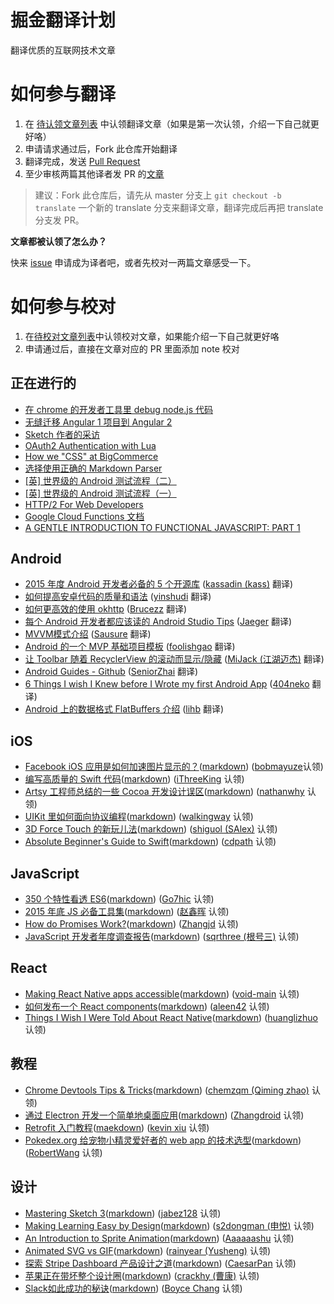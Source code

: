 # 掘金翻译计划

翻译优质的互联网技术文章

# 如何参与翻译

1. 在 [待认领文章列表](https://github.com/xitu/gold-miner/issues?q=is%3Aissue+is%3Aopen+label%3A%E6%96%87%E7%AB%A0%E8%AE%A4%E9%A2%86) 中认领翻译文章（如果是第一次认领，介绍一下自己就更好咯）
2. 申请请求通过后，Fork 此仓库开始翻译
3. 翻译完成，发送 [Pull Request](https://github.com/xitu/gold-miner/pull/new/master)
4. 至少审核两篇其他译者发 PR 的[文章](https://github.com/xitu/gold-miner/pulls?q=is%3Apr+is%3Aopen+label%3A%E6%A0%A1%E5%AF%B9%E8%AE%A4%E9%A2%86)

> 建议：Fork 此仓库后，请先从 master 分支上 `git checkout -b translate` 一个新的 translate 分支来翻译文章，翻译完成后再把 translate 分支发 PR。

**文章都被认领了怎么办？**

快来 [issue](https://github.com/xitu/gold-miner/issues/new) 申请成为译者吧，或者先校对一两篇文章感受一下。

# 如何参与校对

1. 在[待校对文章列表](https://github.com/xitu/gold-miner/issues?q=is%3Aissue+is%3Aopen+label%3A%E6%A0%A1%E5%AF%B9%E8%AE%A4%E9%A2%86)中认领校对文章，如果能介绍一下自己就更好咯
2. 申请通过后，直接在文章对应的 PR 里面添加 note 校对

## 正在进行的

*  [在 chrome 的开发者工具里 debug node.js 代码](https://github.com/xitu/gold-miner/issues/128)
*  [无缝迁移 Angular 1 项目到 Angular 2](https://github.com/xitu/gold-miner/issues/127)
*  [Sketch 作者的采访](https://github.com/xitu/gold-miner/issues/118)
*  [OAuth2 Authentication with Lua](https://github.com/xitu/gold-miner/issues/117)
*  [How we "CSS" at BigCommerce](https://github.com/xitu/gold-miner/issues/114)
*  [选择使用正确的 Markdown Parser](https://github.com/xitu/gold-miner/issues/113)
*  [[英] 世界级的 Android 测试流程（二）](https://github.com/xitu/gold-miner/issues/112)
*  [[英] 世界级的 Android 测试流程（一）](https://github.com/xitu/gold-miner/issues/111)
*  [HTTP/2 For Web Developers](https://github.com/xitu/gold-miner/issues/110)
*  [Google Cloud Functions 文档](https://github.com/xitu/gold-miner/issues/104)
*  [A GENTLE INTRODUCTION TO FUNCTIONAL JAVASCRIPT: PART 1](https://github.com/xitu/gold-miner/issues/105)

## Android

* [2015 年度 Android 开发者必备的 5 个开源库](https://github.com/xitu/gold-miner/blob/master/TODO/Top-5-Android-libraries-every-Android-developer-should-know-about.md) ([kassadin (kass)](https://github.com/kassadin) 翻译)
* [如何提高安卓代码的质量和语法](https://github.com/xitu/gold-miner/blob/master/TODO/how-to-improve-quality-and-syntax-of-your-android-code.md) ([yinshudi](https://github.com/yinshudi) 翻译)
* [如何更高效的使用 okhttp](https://github.com/xitu/gold-miner/blob/master/TODO/effective-okhttp.md) ([Brucezz](https://github.com/brucezz) 翻译)
* [每个 Android 开发者都应该读的 Android Studio Tips](https://github.com/xitu/gold-miner/blob/master/TODO/Android-Studio-Tips.md) ([Jaeger](https://github.com/laobie) 翻译)
* [MVVM模式介绍](https://github.com/xitu/gold-miner/blob/master/TODO%2Fapproaching-android-with-mvvm.md) ([Sausure](https://github.com/Sausure) 翻译)
* [Android 的一个 MVP 基础项目模板](https://github.com/xitu/gold-miner/blob/master/TODO/android-basic-project-architecture-for-mvp.md) ([foolishgao](https://github.com/foolishgao) 翻译)
* [让 Toolbar 随着 RecyclerView 的滚动而显示/隐藏](https://github.com/xitu/gold-miner/blob/master/TODO/How-to-hideshow-Toolbar-when-list-is-scroling.md) ([MiJack (江湖迈杰)](https://github.com/MiJack) 翻译)
* [Android Guides - Github](http://gold.xitu.io/entry/5584f8e9e4b09e372efeca9a) ([SeniorZhai](https://github.com/SeniorZhai) 翻译)
* [6 Things I wish I Knew before I Wrote my first Android App](https://github.com/xitu/gold-miner/blob/master/TODO/things-i-wish-i-knew-before-i-wrote-my-first-android-app.md) ([404neko](https://github.com/404neko) 翻译)
* [Android 上的数据格式 FlatBuffers 介绍](https://github.com/xitu/gold-miner/blob/master/TODO/flatbuffers-in-android-introdution.md) ([lihb](https://github.com/lihb) 翻译)

## iOS

* [Facebook iOS 应用是如何加速图片显示的？](http://gold.xitu.io/entry/55d182c460b2b750998476c4)([markdown](https://github.com/xitu/gold-miner/blob/master/TODO/faster-photos-in-facebook-for-ios.md)) ([bobmayuze](https://github.com/bobmayuze)认领)
* [编写高质量的 Swift 代码](http://gold.xitu.io/entry/5661031d00b0c0607132b6da)([markdown](https://github.com/xitu/gold-miner/blob/master/TODO/OptimizationTips.rst)) ([iThreeKing](https://github.com/iThreeKing) 认领)
* [Artsy 工程师总结的一些 Cocoa 开发设计误区](http://gold.xitu.io/entry/55fb191f60b20bbff6370fc5)([markdown](https://github.com/xitu/gold-miner/blob/master/TODO/Cocoa-Architecture-Dropped-Design-Patterns.md)) ([nathanwhy](https://github.com/nathanwhy) 认领)
* [UIKit 里如何面向协议编程](http://gold.xitu.io/entry/5611522e60b2b52c9cead330)([markdown](https://github.com/xitu/gold-miner/blob/master/TODO/ios-9-tutorial-series-protocol-oriented-programming-with-uikit.md)) ([walkingway](https://github.com/walkingway) 认领)
* [3D Force Touch 的新玩儿法](http://gold.xitu.io/entry/562d9cd660b2c1e233c9106b)([markdown](https://github.com/xitu/gold-miner/blob/master/TODO/3d-force-touch-beyond-peek-pop.md)) ([shiguol (SAlex)](https://github.com/shiguol) 认领)
* [Absolute Beginner's Guide to Swift](http://gold.xitu.io/entry/5662e08960b204d55d49b95a)([markdown](https://github.com/xitu/gold-miner/blob/master/TODO/an-absolute-beginners-guide-to-swift.md)) ([cdpath](https://github.com/cdpath) 认领)

## JavaScript

* [350 个特性看透 ES6](http://gold.xitu.io/entry/5622740a60b27457e870342e)([markdown](https://github.com/xitu/gold-miner/blob/master/TODO/es6.md)) ([Go7hic](https://github.com/dyygtfx) 认领)
* [2015 年底 JS 必备工具集](http://gold.xitu.io/entry/566d34d760b202590bde4c88)([markdown](https://github.com/xitu/gold-miner/blob/master/TODO/must-see-javascript-dev-tools-that-put-other-dev-tools-to-shame.md)) ([赵鑫晖](https://github.com/zxc0328) 认领)
* [How do Promises Work?](http://gold.xitu.io/entry/5665281460b21eab5d5c41fa)([markdown](https://github.com/xitu/gold-miner/blob/master/TODO/how-do-promises-work.md)) ([Zhangjd](https://github.com/Zhangjd) 认领)
* [JavaScript 开发者年度调查报告](http://gold.xitu.io/entry/566d29cf60b2e416628e6ff0)([markdown](https://github.com/xitu/gold-miner/blob/master/TODO/javascript-developer-survey-results.md)) ([sqrthree (根号三)](https://github.com/sqrthree) 认领)

## React

* [Making React Native apps accessible](http://gold.xitu.io/entry/566b01a800b0d1dbc721e56b)([markdown](https://github.com/xitu/gold-miner/blob/master/TODO/making-react-native-apps-accessible.md)) ([void-main](https://github.com/void-main) 认领)
* [如何发布一个 React components](http://gold.xitu.io/entry/566951db60b25a8c2e23daaa)([markdown](https://github.com/xitu/gold-miner/blob/master/TODO/distributing-react-components.md)) ([aleen42](https://github.com/aleen42) 认领)
* [Things I Wish I Were Told About React Native](http://gold.xitu.io/entry/563d9b9960b2c82f2b9da18d)([markdown](https://github.com/xitu/gold-miner/blob/master/TODO/things-i-wish-i-were-told-about-react-native.md)) ([huanglizhuo](https://github.com/huanglizhuo) 认领)
 
## 教程

* [Chrome Devtools Tips & Tricks](http://gold.xitu.io/entry/5625ae6e60b2d1400143a89b)([markdown](https://github.com/xitu/gold-miner/blob/master/TODO/chrome-devtools.md)) ([chemzqm (Qiming zhao)](https://github.com/chemzqm) 认领)
* [通过 Electron 开发一个简单地桌面应用](http://gold.xitu.io/entry/56722bd300b01b78b5395115)([markdown](https://github.com/xitu/gold-miner/blob/master/TODO/creating-your-first-desktop.md)) ([Zhangdroid](https://github.com/Zhangdroid) 认领)
* [Retrofit 入门教程](http://gold.xitu.io/entry/5652610c00b0bf37326a7be1)([maekdown](https://github.com/xitu/gold-miner/blob/master/TODO/retrofit-getting-started.md)) ([kevin xiu](https://github.com/xiuweikang) 认领)
* [Pokedex.org 给宠物小精灵爱好者的 web app 的技术选型](http://gold.xitu.io/entry/56630cf260b259ca649136e6)([markdown](https://github.com/xitu/gold-miner/blob/master/TODO/introducing-pokedex-org.md)) ([RobertWang](https://github.com/RobertWang) 认领)

## 设计

* [Mastering Sketch 3](http://gold.xitu.io/entry/5659daf9ddb299ad38f9e446)([markdown](https://github.com/xitu/gold-miner/blob/master/TODO/sketch-mastering.md)) ([jabez128](https://github.com/jabez128) 认领)
* [Making Learning Easy by Design](http://gold.xitu.io/entry/5632212260b21ee8e6d49a5d)([markdown](https://github.com/xitu/gold-miner/blob/master/TODO/google-design.md)) ([s2dongman (申悦)](https://github.com/s2dongman) 认领)
* [An Introduction to Sprite Animation](http://gold.xitu.io/entry/561c78e760b22ed7aa58292f)([markdown](https://github.com/xitu/gold-miner/blob/master/TODO/sprite-animation.md)) ([Aaaaaashu](https://github.com/Aaaaaashu?tab=repositories) 认领)
* [Animated SVG vs GIF](http://gold.xitu.io/entry/5655432d00b0bf379ee801dd)([markdown](https://github.com/xitu/gold-miner/blob/master/TODO/svg-vs-gif.md)) ([rainyear (Yusheng)](https://github.com/rainyear) 认领)
* [探索 Stripe Dashboard 产品设计之道](http://gold.xitu.io/entry/56287ca460b20fc981076b8f)([markdown](https://github.com/xitu/gold-miner/blob/master/TODO/exploring-the-product.md)) ([CaesarPan](https://github.com/CaesarPan) 认领)
* [苹果正在带坏整个设计圈](http://gold.xitu.io/entry/5649381200b0bf37d8439ba7)([markdown](https://github.com/xitu/gold-miner/blob/master/TODO/how-apple.md)) ([crackhy (曹康)](https://github.com/crackhy) 认领)
* [Slack如此成功的秘诀](http://gold.xitu.io/entry/5645499900b07eb0181e63df)([markdown](https://github.com/xitu/gold-miner/blob/master/TODO/slack-s-2-8-billion-dollar-secret-sauce.md)) ([Boyce Chang](https://github.com/boycechang) 认领)

